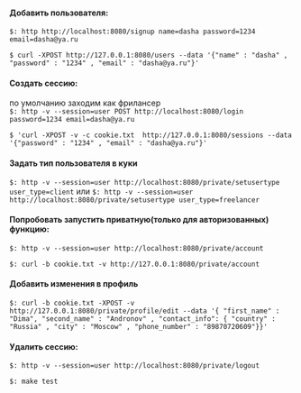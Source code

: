 #### Добавить пользователя:
`$: http http://localhost:8080/signup name=dasha password=1234 email=dasha@ya.ru`

`$ curl -XPOST http://127.0.0.1:8080/users --data '{"name" : "dasha" , "password" : "1234" , "email" : "dasha@ya.ru"}'`
#### Создать сессию: 
по умолчанию заходим как фрилансер   
`$: http -v --session=user POST http://localhost:8080/login password=1234 email=dasha@ya.ru`

`$ 'curl -XPOST -v -c cookie.txt  http://127.0.0.1:8080/sessions --data '{"password" : "1234" , "email" : "dasha@ya.ru"}'`
#### Задать тип пользователя в куки
`$: http -v --session=user http://localhost:8080/private/setusertype user_type=client` 
или 
`$: http -v --session=user http://localhost:8080/private/setusertype user_type=freelancer`

#### Попробовать запустить приватную(только для авторизованных) функцию:
`$: http -v --session=user http://localhost:8080/private/account`

`$: curl -b cookie.txt -v http://127.0.0.1:8080/private/account`

#### Добавить изменения в профиль 
`$: curl -b cookie.txt -XPOST -v http://127.0.0.1:8080/private/profile/edit
 --data '{
    "first_name" : "Dima",
    "second_name" : "Andronov" ,
    "contact_info": {
        "country" : "Russia" ,
         "city" : "Moscow" ,
          "phone_number" : "89870720609"}}'`

#### Удалить сессию:
`$: http -v --session=user http://localhost:8080/private/logout`

`$: make test`